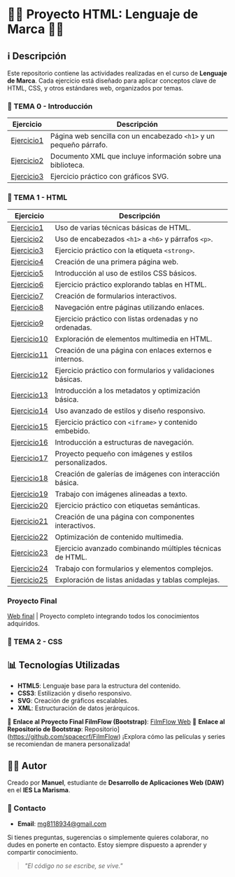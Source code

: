 # 🚀🚀 Proyecto HTML: Lenguaje de Marca 🚀🚀

## ℹ️ Descripción
Este repositorio contiene las actividades realizadas en el curso de **Lenguaje de Marca**. Cada ejercicio está diseñado para aplicar conceptos clave de HTML, CSS, y otros estándares web, organizados por temas.


### 📂 TEMA 0 - Introducción
Ejercicio | Descripción
-----------|--------------
[Ejercicio1](/tema%200/prueba-1.html) | Página web sencilla con un encabezado `<h1>` y un pequeño párrafo.
[Ejercicio2](/tema%200/prueba-2.xml) | Documento XML que incluye información sobre una biblioteca.
[Ejercicio3](/tema%200/prueba-3.html) | Ejercicio práctico con gráficos SVG.

### 📂 TEMA 1 - HTML
Ejercicio | Descripción
-----------|--------------
[Ejercicio1](/tema%201/Ej1.html) | Uso de varias técnicas básicas de HTML.
[Ejercicio2](/tema%201/Ej2.html) | Uso de encabezados `<h1>` a `<h6>` y párrafos `<p>`.
[Ejercicio3](/tema%201/Ej3.html) | Ejercicio práctico con la etiqueta `<strong>`.
[Ejercicio4](/tema%201/Ej4.html) | Creación de una primera página web.
[Ejercicio5](/tema%201/Ej5.html) | Introducción al uso de estilos CSS básicos.
[Ejercicio6](/tema%201/Ej6.html) | Ejercicio práctico explorando tablas en HTML.
[Ejercicio7](/tema%201/Ej7.html) | Creación de formularios interactivos.
[Ejercicio8](/tema%201/ej8) | Navegación entre páginas utilizando enlaces.
[Ejercicio9](/tema%201/Ej9.html) | Ejercicio práctico con listas ordenadas y no ordenadas.
[Ejercicio10](/tema%201/ej10.html) | Exploración de elementos multimedia en HTML.
[Ejercicio11](/tema%201/Ej11.html) | Creación de una página con enlaces externos e internos.
[Ejercicio12](/tema%201/Ej12.html) | Ejercicio práctico con formularios y validaciones básicas.
[Ejercicio13](/tema%201/Ej13.html) | Introducción a los metadatos y optimización básica.
[Ejercicio14](/tema%201/Ej14.html) | Uso avanzado de estilos y diseño responsivo.
[Ejercicio15](/tema%201/Ej15.html) | Ejercicio práctico con `<iframe>` y contenido embebido.
[Ejercicio16](/tema%201/Ej16.html) | Introducción a estructuras de navegación.
[Ejercicio17](/tema%201/Ej17) | Proyecto pequeño con imágenes y estilos personalizados.
[Ejercicio18](/tema%201/Ej18) | Creación de galerías de imágenes con interacción básica.
[Ejercicio19](/tema%201/Ej19) | Trabajo con imágenes alineadas a texto.
[Ejercicio20](/tema%201/Ej20.html) | Ejercicio práctico con etiquetas semánticas.
[Ejercicio21](/tema%201/Ej21) | Creación de una página con componentes interactivos.
[Ejercicio22](/tema%201/Ej22) | Optimización de contenido multimedia.
[Ejercicio23](/tema%201/Ej23) | Ejercicio avanzado combinando múltiples técnicas de HTML.
[Ejercicio24](/tema%201/Ej24.html) | Trabajo con formularios y elementos complejos.
[Ejercicio25](/tema%201/Ej25.html) | Exploración de listas anidadas y tablas complejas.

### Proyecto Final
[Web final](https://spacecrf.github.io/MGR.github.io/) | Proyecto completo integrando todos los conocimientos adquiridos.

### 📂 TEMA 2 - CSS

## 📊 Tecnologías Utilizadas
- **HTML5**: Lenguaje base para la estructura del contenido.
- **CSS3**: Estilización y diseño responsivo.
- **SVG**: Creación de gráficos escalables.
- **XML**: Estructuración de datos jerárquicos.

🌟 **Enlace al Proyecto Final FilmFlow (Bootstrap)**: [FilmFlow Web](https://spacecrf.github.io/FilmFlow/)
🌟 **Enlace al Repositorio de Bootstrap**: Repositorio](https://github.com/spacecrf/FilmFlow)
¡Explora cómo las películas y series se recomiendan de manera personalizada!

## 👨‍💻 Autor
Creado por **Manuel**, estudiante de **Desarrollo de Aplicaciones Web (DAW)** en el **IES La Marisma**.  

### 🌟 Contacto
- **Email**: [mg8118934@gmail.com](mg8118934@gmail.com)  

Si tienes preguntas, sugerencias o simplemente quieres colaborar, no dudes en ponerte en contacto. Estoy siempre dispuesto a aprender y compartir conocimiento.  

>  *"El código no se escribe, se vive."*

